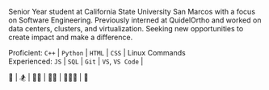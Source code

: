 Senior Year student at California State University San Marcos with a focus on Software Engineering.  Previously interned at QuidelOrtho and worked on data centers, clusters, and virtualization.  Seeking new opportunities to create impact and make a difference.

Proficient: `C++` | `Python` | `HTML` | `CSS` | Linux Commands  
Experienced: `JS` | `SQL` | `Git` | `VS`, `VS Code` | 

🥋 | 🏂 | 🏋🏽 | 🏌🏽 | 🏄🏽‍♂️ | 🔫
